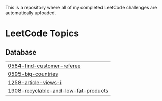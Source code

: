 This is a repository where all of my completed LeetCode challenges are automatically uploaded.

<!---LeetCode Topics Start-->
# LeetCode Topics
## Database
|  |
| ------- |
| [0584-find-customer-referee](https://github.com/kjucaitis/leetcode/tree/master/0584-find-customer-referee) |
| [0595-big-countries](https://github.com/kjucaitis/leetcode/tree/master/0595-big-countries) |
| [1258-article-views-i](https://github.com/kjucaitis/leetcode/tree/master/1258-article-views-i) |
| [1908-recyclable-and-low-fat-products](https://github.com/kjucaitis/leetcode/tree/master/1908-recyclable-and-low-fat-products) |
<!---LeetCode Topics End-->
